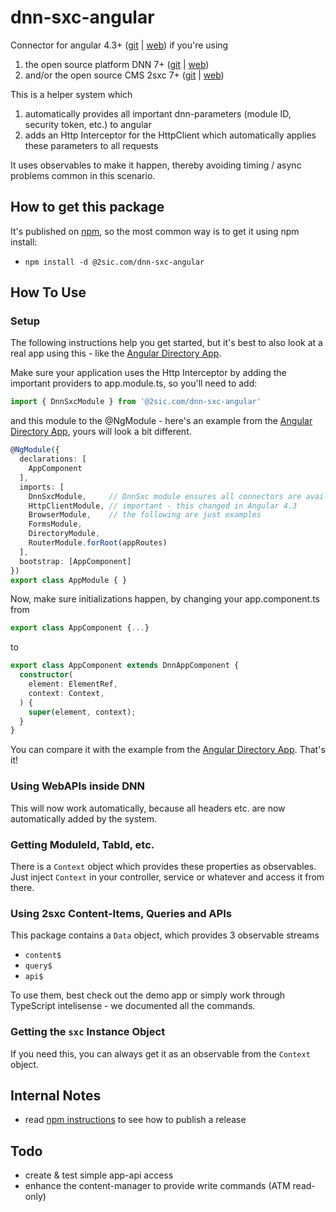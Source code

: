 # dnn-sxc-angular
Connector for angular 4.3+ ([git](https://github.com/angular/angular) | [web](https://angular.io/)) if you're using
1. the open source platform DNN 7+ ([git](https://github.com/dnnsoftware/Dnn.Platform) | [web](http://dnnsoftware.com/)) 
1. and/or the open source CMS 2sxc 7+ ([git](https://github.com/2sic/2sxc/) | [web](https://2sxc.org/)) 

This is a helper system which
1. automatically provides all important dnn-parameters (module ID, security token, etc.) to angular
2. adds an Http Interceptor for the HttpClient which automatically applies these parameters to all requests

It uses observables to make it happen, thereby avoiding timing / async problems common in this scenario. 

## How to get this package
It's published on [npm](https://www.npmjs.com/package/@2sic.com/dnn-sxc-angular), so the most common way is to get it using npm install:

* `npm install -d @2sic.com/dnn-sxc-angular`

## How To Use
### Setup
The following instructions help you get started, but it's best to also look at a real app using this - like the [Angular Directory App](https://github.com/2sic/app-directory-angular/).

Make sure your application uses the Http Interceptor by adding the important providers to app.module.ts, so you'll need to add:

```typescript
import { DnnSxcModule } from '@2sic.com/dnn-sxc-angular'
```  

and this module to the @NgModule - here's an example from the [Angular Directory App](https://github.com/2sic/app-directory-angular/blob/master/src/app/app.module.ts), yours will look a bit different.

```typescript
@NgModule({
  declarations: [
    AppComponent
  ],
  imports: [
    DnnSxcModule,     // DnnSxc module ensures all connectors are available
    HttpClientModule, // important - this changed in Angular 4.3
    BrowserModule,    // the following are just examples
    FormsModule,
    DirectoryModule,
    RouterModule.forRoot(appRoutes)
  ],
  bootstrap: [AppComponent]
})
export class AppModule { }
```

Now, make sure initializations happen, by changing your app.component.ts from

```typescript
export class AppComponent {...}
```  
to  

```typescript
export class AppComponent extends DnnAppComponent {
  constructor(
    element: ElementRef,
    context: Context,
  ) {
    super(element, context);
  }
}
```

You can compare it with the example from the [Angular Directory App](https://github.com/2sic/app-directory-angular/blob/master/src/app/app.component.ts). That's it!

### Using WebAPIs inside DNN
This will now work automatically, because all headers etc. are now automatically added by the system. 

### Getting ModuleId, TabId, etc.
There is a `Context` object which provides these properties as observables. Just inject `Context` in your controller, service or whatever and access it from there. 

### Using 2sxc Content-Items, Queries and APIs
This package contains a `Data` object, which provides 3 observable streams

* `content$`
* `query$`
* `api$`

To use them, best check out the demo app or simply work through TypeScript intelisense - we documented all the commands. 

### Getting the `sxc` Instance Object
If you need this, you can always get it as an observable from the `Context` object. 


## Internal Notes
* read [npm instructions](npm-instructions) to see how to publish a release

## Todo
* create & test simple app-api access
* enhance the content-manager to provide write commands (ATM read-only)